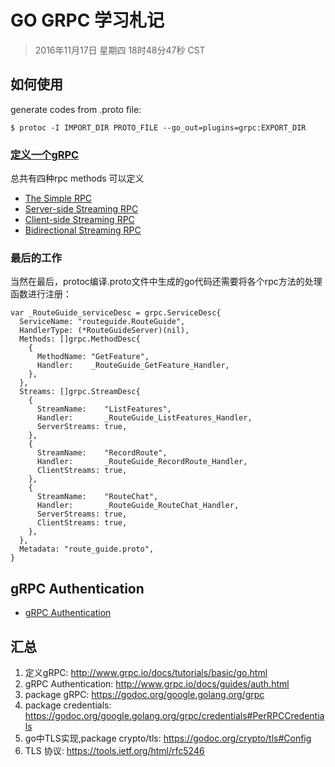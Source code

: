 # GO GRPC 学习札记

> 2016年11月17日 星期四 18时48分47秒 CST


## 如何使用
generate codes from .proto file: 

`$ protoc -I IMPORT_DIR PROTO_FILE --go_out=plugins=grpc:EXPORT_DIR`

### [定义一个gRPC](http://www.grpc.io/docs/tutorials/basic/go.html)
总共有四种rpc methods 可以定义

* [The Simple RPC](method/simple.md)
* [Server-side Streaming RPC](method/serverstream.md)
* [Client-side Streaming RPC](method/clientstream.md)
* [Bidirectional Streaming RPC](method/bistream.md)


### 最后的工作
当然在最后，protoc编译.proto文件中生成的go代码还需要将各个rpc方法的处理函数进行注册：
```golang
var _RouteGuide_serviceDesc = grpc.ServiceDesc{
  ServiceName: "routeguide.RouteGuide",
  HandlerType: (*RouteGuideServer)(nil),
  Methods: []grpc.MethodDesc{
    {
      MethodName: "GetFeature",
      Handler:    _RouteGuide_GetFeature_Handler,
    },
  },
  Streams: []grpc.StreamDesc{
    {
      StreamName:    "ListFeatures",
      Handler:       _RouteGuide_ListFeatures_Handler,
      ServerStreams: true,
    },
    {
      StreamName:    "RecordRoute",
      Handler:       _RouteGuide_RecordRoute_Handler,
      ClientStreams: true,
    },
    {
      StreamName:    "RouteChat",
      Handler:       _RouteGuide_RouteChat_Handler,
      ServerStreams: true,
      ClientStreams: true,
    },
  },
  Metadata: "route_guide.proto",
}
```

## gRPC Authentication 
* [gRPC Authentication](grpc_auth.md)

## 汇总
1. 定义gRPC: http://www.grpc.io/docs/tutorials/basic/go.html
2. gRPC Authentication: http://www.grpc.io/docs/guides/auth.html
3. package gRPC: https://godoc.org/google.golang.org/grpc
4. package credentials: https://godoc.org/google.golang.org/grpc/credentials#PerRPCCredentials
5. go中TLS实现,package crypto/tls: https://godoc.org/crypto/tls#Config
6. TLS 协议: https://tools.ietf.org/html/rfc5246
